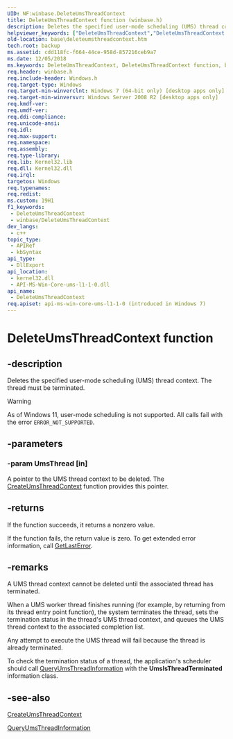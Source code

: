 ```yaml
---
UID: NF:winbase.DeleteUmsThreadContext
title: DeleteUmsThreadContext function (winbase.h)
description: Deletes the specified user-mode scheduling (UMS) thread context. The thread must be terminated.
helpviewer_keywords: ["DeleteUmsThreadContext","DeleteUmsThreadContext function","base.deleteumsthreadcontext","winbase/DeleteUmsThreadContext"]
old-location: base\deleteumsthreadcontext.htm
tech.root: backup
ms.assetid: cdd118fc-f664-44ce-958d-857216ceb9a7
ms.date: 12/05/2018
ms.keywords: DeleteUmsThreadContext, DeleteUmsThreadContext function, base.deleteumsthreadcontext, winbase/DeleteUmsThreadContext
req.header: winbase.h
req.include-header: Windows.h
req.target-type: Windows
req.target-min-winverclnt: Windows 7 (64-bit only) [desktop apps only]
req.target-min-winversvr: Windows Server 2008 R2 [desktop apps only]
req.kmdf-ver: 
req.umdf-ver: 
req.ddi-compliance: 
req.unicode-ansi: 
req.idl: 
req.max-support: 
req.namespace: 
req.assembly: 
req.type-library: 
req.lib: Kernel32.lib
req.dll: Kernel32.dll
req.irql: 
targetos: Windows
req.typenames: 
req.redist: 
ms.custom: 19H1
f1_keywords:
 - DeleteUmsThreadContext
 - winbase/DeleteUmsThreadContext
dev_langs:
 - c++
topic_type:
 - APIRef
 - kbSyntax
api_type:
 - DllExport
api_location:
 - kernel32.dll
 - API-MS-Win-Core-ums-l1-1-0.dll
api_name:
 - DeleteUmsThreadContext
req.apiset: api-ms-win-core-ums-l1-1-0 (introduced in Windows 7)
---
```


# DeleteUmsThreadContext function


## -description

Deletes  the specified user-mode scheduling (UMS) thread context. The thread must be terminated.

> [!WARNING]
> As of Windows 11, user-mode scheduling is not supported. All calls fail with the error `ERROR_NOT_SUPPORTED`.

## -parameters

### -param UmsThread [in]

A pointer to the UMS thread context to be deleted. The <a href="/windows/desktop/api/winbase/nf-winbase-createumsthreadcontext">CreateUmsThreadContext</a> function provides this pointer.

## -returns

If the function succeeds, it returns a nonzero value.

If the function fails, the return value is zero. To get extended error information, call <a href="/windows/desktop/api/errhandlingapi/nf-errhandlingapi-getlasterror">GetLastError</a>.

## -remarks

A UMS thread context cannot be deleted until the associated thread has terminated. 

When a UMS worker thread finishes running (for example, by returning from its thread entry point function),   the system terminates the thread,  sets the  termination status in the thread's UMS thread context, and queues the UMS thread context to the associated completion list.

 Any attempt to execute the  UMS thread will fail because the thread is already terminated. 

To check the termination status of a thread, the application's scheduler should call <a href="/windows/desktop/api/winbase/nf-winbase-queryumsthreadinformation">QueryUmsThreadInformation</a> with the <b>UmsIsThreadTerminated</b> information class.

## -see-also

<a href="/windows/desktop/api/winbase/nf-winbase-createumsthreadcontext">CreateUmsThreadContext</a>



<a href="/windows/desktop/api/winbase/nf-winbase-queryumsthreadinformation">QueryUmsThreadInformation</a>
